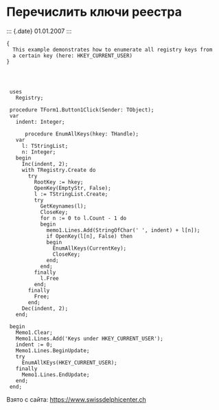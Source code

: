 Перечислить ключи реестра
=========================

::: {.date}
01.01.2007
:::

    { 
      This example demonstrates how to enumerate all registry keys from 
      a certain key (here: HKEY_CURRENT_USER) 
    }
     
     
     
     
     uses
       Registry;
     
     procedure TForm1.Button1Click(Sender: TObject);
     var
       indent: Integer;
     
          procedure EnumAllKeys(hkey: THandle);
       var
         l: TStringList;
         n: Integer;
       begin
         Inc(indent, 2);
         with TRegistry.Create do
           try
             RootKey := hkey;
             OpenKey(EmptyStr, False);
             l := TStringList.Create;
             try
               GetKeynames(l);
               CloseKey;
               for n := 0 to l.Count - 1 do
               begin
                 memo1.Lines.Add(StringOfChar(' ', indent) + l[n]);
                 if OpenKey(l[n], False) then
                 begin
                   EnumAllKeys(CurrentKey);
                   CloseKey;
                 end;
               end;
             finally
               l.Free
             end;
           finally
             Free;
           end;
         Dec(indent, 2);
       end;
     
     begin
       Memo1.Clear;
       Memo1.Lines.Add('Keys under HKEY_CURRENT_USER');
       indent := 0;
       Memo1.Lines.BeginUpdate;
       try
         EnumAllKEys(HKEY_CURRENT_USER);
       finally
         Memo1.Lines.EndUpdate;
       end;
     end;

Взято с сайта: <https://www.swissdelphicenter.ch>
